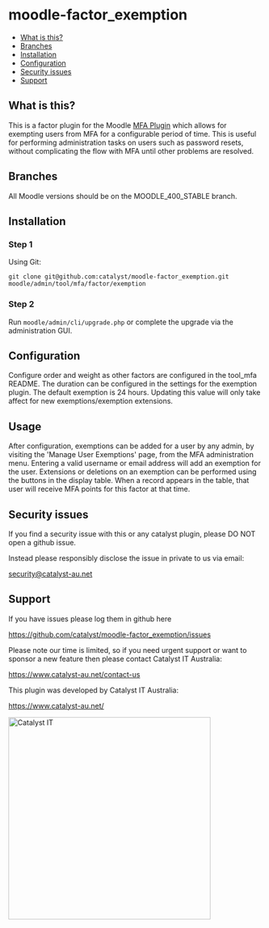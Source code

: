 # moodle-factor_exemption

* [What is this?](#what-is-this)
* [Branches](#branches)
* [Installation](#installation)
* [Configuration](#configuration)
* [Security issues](#security-issues)
* [Support](#support)

## What is this?

This is a factor plugin for the Moodle [MFA Plugin](https://github.com/catalyst/moodle-tool_mfa) which allows for exempting users from MFA for a configurable period of time. This is useful for performing administration tasks on users such as password resets, without complicating the flow with MFA until other problems are resolved.

## Branches

All Moodle versions should be on the MOODLE_400_STABLE branch.

## Installation

### Step 1

Using Git:

`git clone git@github.com:catalyst/moodle-factor_exemption.git moodle/admin/tool/mfa/factor/exemption`

### Step 2

Run `moodle/admin/cli/upgrade.php` or complete the upgrade via the administration GUI.

## Configuration

Configure order and weight as other factors are configured in the tool_mfa README. The duration can be configured in the settings for the exemption plugin. The default exemption is 24 hours. Updating this value will only take affect for new exemptions/exemption extensions.

## Usage

After configuration, exemptions can be added for a user by any admin, by visiting the 'Manage User Exemptions' page, from the MFA administration menu. Entering a valid username or email address will add an exemption for the user. Extensions or deletions on an exemption can be performed using the buttons in the display table. When a record appears in the table, that user will receive MFA points for this factor at that time.

## Security issues

If you find a security issue with this or any catalyst plugin, please DO NOT open a github issue.

Instead please responsibly disclose the issue in private to us via email:

security@catalyst-au.net

## Support

If you have issues please log them in github here

https://github.com/catalyst/moodle-factor_exemption/issues

Please note our time is limited, so if you need urgent support or want to
sponsor a new feature then please contact Catalyst IT Australia:

https://www.catalyst-au.net/contact-us

This plugin was developed by Catalyst IT Australia:

https://www.catalyst-au.net/

<img alt="Catalyst IT" src="https://cdn.rawgit.com/CatalystIT-AU/moodle-auth_saml2/master/pix/catalyst-logo.svg" width="400">

